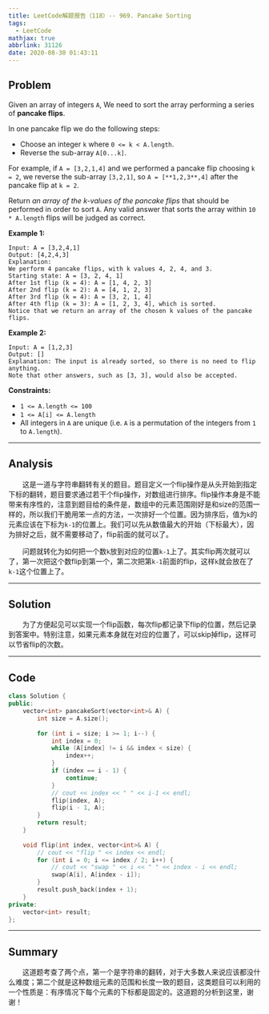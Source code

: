 ```yaml
---
title: LeetCode解题报告（118）-- 969. Pancake Sorting
tags:
  - LeetCode
mathjax: true
abbrlink: 31126
date: 2020-08-30 01:43:11
---
```


## Problem

Given an array of integers `A`, We need to sort the array performing a series of **pancake flips**.

In one pancake flip we do the following steps:

- Choose an integer `k` where `0 <= k < A.length`.
- Reverse the sub-array `A[0...k]`.

For example, if `A = [3,2,1,4]` and we performed a pancake flip choosing `k = 2`, we reverse the sub-array `[3,2,1]`, so `A = [**1,2,3**,4]` after the pancake flip at `k = 2`.

Return *an array of the k-values of the pancake flips* that should be performed in order to sort `A`. Any valid answer that sorts the array within `10 * A.length` flips will be judged as correct.

<!-- more -->

**Example 1:**

```
Input: A = [3,2,4,1]
Output: [4,2,4,3]
Explanation: 
We perform 4 pancake flips, with k values 4, 2, 4, and 3.
Starting state: A = [3, 2, 4, 1]
After 1st flip (k = 4): A = [1, 4, 2, 3]
After 2nd flip (k = 2): A = [4, 1, 2, 3]
After 3rd flip (k = 4): A = [3, 2, 1, 4]
After 4th flip (k = 3): A = [1, 2, 3, 4], which is sorted.
Notice that we return an array of the chosen k values of the pancake flips.
```

**Example 2:**

```
Input: A = [1,2,3]
Output: []
Explanation: The input is already sorted, so there is no need to flip anything.
Note that other answers, such as [3, 3], would also be accepted.
```

**Constraints:**

- `1 <= A.length <= 100`
- `1 <= A[i] <= A.length`
- All integers in `A` are unique (i.e. `A` is a permutation of the integers from `1` to `A.length`).

------

## Analysis

&emsp;&emsp;这是一道与字符串翻转有关的题目。题目定义一个flip操作是从头开始到指定下标的翻转，题目要求通过若干个flip操作，对数组进行排序。flip操作本身是不能带来有序性的，注意到题目给的条件是，数组中的元素范围刚好是和size的范围一样的，所以我们干脆用笨一点的方法，一次排好一个位置。因为排序后，值为`k`的元素应该在下标为`k-1`的位置上。我们可以先从数值最大的开始（下标最大），因为排好之后，就不需要移动了，flip前面的就可以了。

&emsp;&emsp;问题就转化为如何把一个数`k`放到对应的位置`k-1`上了。其实flip两次就可以了，第一次把这个数flip到第一个，第二次把第`k-1`前面的flip，这样`k`就会放在了`k-1`这个位置上了。

------

## Solution

&emsp;&emsp;为了方便起见可以实现一个flip函数，每次flip都记录下flip的位置，然后记录到答案中。特别注意，如果元素本身就在对应的位置了，可以skip掉flip，这样可以节省flip的次数。

------

## Code

```c++
class Solution {
public:
    vector<int> pancakeSort(vector<int>& A) {
        int size = A.size();
        
        for (int i = size; i >= 1; i--) {
            int index = 0;
            while (A[index] != i && index < size) {
                index++;
            }
            if (index == i - 1) {
                continue;
            }
            // cout << index << " " << i-1 << endl;
            flip(index, A);
            flip(i - 1, A);
        }
        return result;
    }
    
    void flip(int index, vector<int>& A) {
        // cout << "flip " << index << endl;
        for (int i = 0; i <= index / 2; i++) {
            // cout << "swap " << i << " " << index - i << endl;
            swap(A[i], A[index - i]);
        }
        result.push_back(index + 1);
    }
private:
    vector<int> result;
};
```

------

## Summary

&emsp;&emsp;这道题考查了两个点，第一个是字符串的翻转，对于大多数人来说应该都没什么难度；第二个就是这种数组元素的范围和长度一致的题目，这类题目可以利用的一个性质是：有序情况下每个元素的下标都是固定的。这道题的分析到这里，谢谢！
